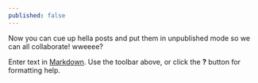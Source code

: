 ```yaml
---
published: false
---
```


Now you can cue up hella posts and put them in unpublished mode so we can all collaborate! wweeee?

Enter text in [Markdown](http://daringfireball.net/projects/markdown/). Use the toolbar above, or click the **?** button for formatting help.
